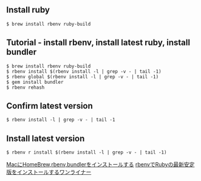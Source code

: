 ## Install ruby

```
$ brew install rbenv ruby-build
```

## Tutorial - install rbenv, install latest ruby, install bundler

```
$ brew install rbenv ruby-build
$ rbenv install $(rbenv install -l | grep -v - | tail -1)
$ rbenv global $(rbenv install -l | grep -v - | tail -1)
$ gem install bundler
$ rbenv rehash
```

## Confirm latest version

```
$ rbenv install -l | grep -v - | tail -1
```

## Install latest version

```
$ rbenv r install $(rbenv install -l | grep -v - | tail -1)
```

[MacにHomeBrew,rbenv,bundlerをインストールする](https://qiita.com/shinkuFencer/items/3679cfd966f6a61ccd1b)
[rbenvでRubyの最新安定版をインストールするワンライナー](https://mawatari.jp/archives/install-latest-stable-version-of-ruby-using-rbenv)
